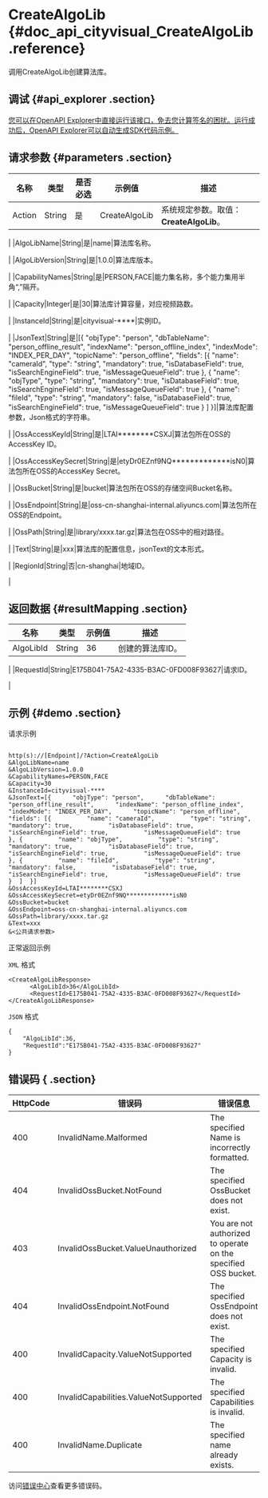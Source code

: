 # CreateAlgoLib {#doc_api_cityvisual_CreateAlgoLib .reference}

调用CreateAlgoLib创建算法库。

## 调试 {#api_explorer .section}

[您可以在OpenAPI Explorer中直接运行该接口，免去您计算签名的困扰。运行成功后，OpenAPI Explorer可以自动生成SDK代码示例。](https://api.aliyun.com/#product=cityvisual&api=CreateAlgoLib&type=RPC&version=2018-10-30)

## 请求参数 {#parameters .section}

|名称|类型|是否必选|示例值|描述|
|--|--|----|---|--|
|Action|String|是|CreateAlgoLib|系统规定参数。取值：**CreateAlgoLib**。

 |
|AlgoLibName|String|是|name|算法库名称。

 |
|AlgoLibVersion|String|是|1.0.0|算法库版本。

 |
|CapabilityNames|String|是|PERSON,FACE|能力集名称，多个能力集用半角“,”隔开。

 |
|Capacity|Integer|是|30|算法库计算容量，对应视频路数。

 |
|InstanceId|String|是|cityvisual-\*\*\*\*|实例ID。

 |
|JsonText|String|是|\[\{ "objType": "person", "dbTableName": "person\_offline\_result", "indexName": "person\_offline\_index", "indexMode": "INDEX\_PER\_DAY", "topicName": "person\_offline", "fields": \[\{ "name": "cameraId", "type": "string", "mandatory": true, "isDatabaseField": true, "isSearchEngineField": true, "isMessageQueueField": true \}, \{ "name": "objType", "type": "string", "mandatory": true, "isDatabaseField": true, "isSearchEngineField": true, "isMessageQueueField": true \}, \{ "name": "fileId", "type": "string", "mandatory": false, "isDatabaseField": true, "isSearchEngineField": true, "isMessageQueueField": true \} \] \}\]|算法库配置参数，Json格式的字符串。

 |
|OssAccessKeyId|String|是|LTAI\*\*\*\*\*\*\*\*CSXJ|算法包所在OSS的AccessKey ID。

 |
|OssAccessKeySecret|String|是|etyDr0EZnf9NQ\*\*\*\*\*\*\*\*\*\*\*\*\*isN0|算法包所在OSS的AccessKey Secret。

 |
|OssBucket|String|是|bucket|算法包所在OSS的存储空间Bucket名称。

 |
|OssEndpoint|String|是|oss-cn-shanghai-internal.aliyuncs.com|算法包所在OSS的Endpoint。

 |
|OssPath|String|是|library/xxxx.tar.gz|算法包在OSS中的相对路径。

 |
|Text|String|是|xxx|算法库的配置信息，jsonText的文本形式。

 |
|RegionId|String|否|cn-shanghai|地域ID。

 |

## 返回数据 {#resultMapping .section}

|名称|类型|示例值|描述|
|--|--|---|--|
|AlgoLibId|String|36|创建的算法库ID。

 |
|RequestId|String|E175B041-75A2-4335-B3AC-0FD008F93627|请求ID。

 |

## 示例 {#demo .section}

请求示例

``` {#request_demo}

http(s)://[Endpoint]/?Action=CreateAlgoLib
&AlgoLibName=name
&AlgoLibVersion=1.0.0
&CapabilityNames=PERSON,FACE
&Capacity=30
&InstanceId=cityvisual-****
&JsonText=[{      "objType": "person",      "dbTableName": "person_offline_result",      "indexName": "person_offline_index",      "indexMode": "INDEX_PER_DAY",      "topicName": "person_offline",      "fields": [{          "name": "cameraId",          "type": "string",          "mandatory": true,          "isDatabaseField": true,          "isSearchEngineField": true,          "isMessageQueueField": true      }, {          "name": "objType",          "type": "string",          "mandatory": true,          "isDatabaseField": true,          "isSearchEngineField": true,          "isMessageQueueField": true      }, {          "name": "fileId",          "type": "string",          "mandatory": false,          "isDatabaseField": true,          "isSearchEngineField": true,          "isMessageQueueField": true      }  ]  }]
&OssAccessKeyId=LTAI********CSXJ
&OssAccessKeySecret=etyDr0EZnf9NQ*************isN0
&OssBucket=bucket
&OssEndpoint=oss-cn-shanghai-internal.aliyuncs.com
&OssPath=library/xxxx.tar.gz
&Text=xxx
&<公共请求参数>

```

正常返回示例

`XML` 格式

``` {#xml_return_success_demo}
<CreateAlgoLibResponse>
      <AlgoLibId>36</AlgoLibId>
      <RequestId>E175B041-75A2-4335-B3AC-0FD008F93627</RequestId>
</CreateAlgoLibResponse>
```

`JSON` 格式

``` {#json_return_success_demo}
{
	"AlgoLibId":36,
	"RequestId":"E175B041-75A2-4335-B3AC-0FD008F93627"
}
```

## 错误码 { .section}

|HttpCode|错误码|错误信息|描述|
|--------|---|----|--|
|400|InvalidName.Malformed|The specified Name is incorrectly formatted.|指定的Name格式不合法。|
|404|InvalidOssBucket.NotFound|The specified OssBucket does not exist.|指定的OssBucket不存在。|
|403|InvalidOssBucket.ValueUnauthorized|You are not authorized to operate on the specified OSS bucket.|指定OssBucket无权限。|
|404|InvalidOssEndpoint.NotFound|The specified OssEndpoint does not exist.|指定的OssEndpoint不存在。|
|400|InvalidCapacity.ValueNotSupported|The specified Capacity is invalid.|指定的Capacity不合法。|
|400|InvalidCapabilities.ValueNotSupported|The specified Capabilities is invalid.|指定的Capabilities不合法。|
|400|InvalidName.Duplicate|The specified name already exists.|指定的名称已存在。|

访问[错误中心](https://error-center.aliyun.com/status/product/cityvisual)查看更多错误码。

